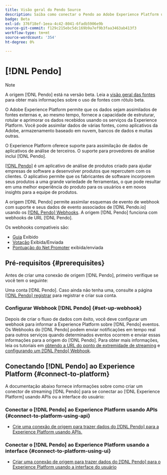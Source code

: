 ```yaml
---
title: Visão geral do Pendo Source
description: Saiba como conectar o Pendo ao Adobe Experience Platform usando APIs ou a interface do usuário utilizando webhooks
badge: Beta
exl-id: 376f18ef-1eea-4c42-8041-6fadb5906e9b
source-git-commit: f129c215ebc5dc169b9a7ef9b3faa3463ab413f3
workflow-type: tm+mt
source-wordcount: '354'
ht-degree: 0%

---
```


# [!DNL Pendo]

>[!NOTE]
>
>A origem [!DNL Pendo] está na versão beta. Leia a [visão geral das fontes](../../home.md#terms-and-conditions) para obter mais informações sobre o uso de fontes com rótulo beta.

O Adobe Experience Platform permite que os dados sejam assimilados de fontes externas e, ao mesmo tempo, fornece a capacidade de estruturar, rotular e aprimorar os dados recebidos usando os serviços da Experience Platform. Você pode assimilar dados de várias fontes, como aplicativos da Adobe, armazenamento baseado em nuvem, bancos de dados e muitas outras.

O Experience Platform oferece suporte para assimilação de dados de aplicativos de análise de terceiros. O suporte para provedores de análise inclui [!DNL Pendo].

[[!DNL Pendo]](https://pendo.io/) é um aplicativo de análise de produtos criado para ajudar empresas de software a desenvolver produtos que repercutem com os clientes. O aplicativo permite que os fabricantes de software incorporem seus produtos a uma grande variedade de ferramentas, o que pode resultar em uma melhor experiência do produto para os usuários e em novos insights para a equipe de produtos.

A origem [!DNL Pendo] permite assimilar esquemas de evento de webhook com suporte e seus dados de evento associados de [!DNL Pendo.io] usando os [[!DNL Pendo] Webhooks](https://support.pendo.io/hc/en-us/articles/360032285012-Webhooks). A origem [!DNL Pendo] funciona com webhooks de URL [!DNL Pendo].

Os webhooks compatíveis são:

* [Guia](https://support.pendo.io/hc/en-us/articles/8146679315867-Creating-a-Guide) Exibido
* [Votação](https://support.pendo.io/hc/en-us/articles/360031867152-Polls-Classic-) Exibida/Enviada
* [Pontuação do Net Promoter](https://support.pendo.io/hc/en-us/articles/360033527151-Set-up-an-NPS-Survey) exibida/enviada

## Pré-requisitos {#prerequisites}

Antes de criar uma conexão de origem [!DNL Pendo], primeiro verifique se você tem o seguinte:

Uma conta [!DNL Pendo]. Caso ainda não tenha uma, consulte a página [[!DNL Pendo] registrar](https://app.pendo.io/register) para registrar e criar sua conta.

### Configurar Webhook [!DNL Pendo] {#set-up-webhook}

Depois de criar o fluxo de dados com êxito, você deve configurar um webhook para informar a Experience Platform sobre [!DNL Pendo] eventos. Os Webhooks do [!DNL Pendo] podem enviar notificações em tempo real para outros serviços quando determinados eventos ocorrem e enviar essas informações para a origem do [!DNL Pendo]. Para obter mais informações, leia os tutoriais em [obtendo a URL do ponto de extremidade de streaming](../../tutorials/ui/create/analytics/pendo-webhook.md#get-streaming-endpoint) e [configurando um [!DNL Pendo] Webhook](../../tutorials/ui/create/analytics/pendo-webhook.md#set-up-webhook).

## Conectando [!DNL Pendo] ao Experience Platform {#connect-to-platform}

A documentação abaixo fornece informações sobre como criar um conector de streaming [!DNL Pendo] para se conectar ao [!DNL Experience Platform] usando APIs ou a interface do usuário:

### Conectar o [!DNL Pendo] ao Experience Platform usando APIs {#connect-to-platform-using-api}

* [Crie uma conexão de origem para trazer dados do  [!DNL Pendo]  para a Experience Platform usando APIs.](../../tutorials/api/create/analytics/pendo-webhook.md)

### Conectar o [!DNL Pendo] ao Experience Platform usando a interface {#connect-to-platform-using-ui}

* [Criar uma conexão de origem para trazer dados do  [!DNL Pendo]  para o Experience Platform usando a interface do usuário](../../tutorials/ui/create/analytics/pendo-webhook.md)
